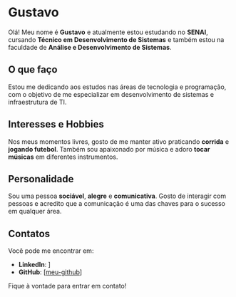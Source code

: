 # Gustavo

Olá! Meu nome é **Gustavo** e atualmente estou estudando no **SENAI**, cursando **Técnico em Desenvolvimento de Sistemas** e também estou na faculdade de **Análise e Desenvolvimento de Sistemas**.

## O que faço
Estou me dedicando aos estudos nas áreas de tecnologia e programação, com o objetivo de me especializar em desenvolvimento de sistemas e infraestrutura de TI.

## Interesses e Hobbies
Nos meus momentos livres, gosto de me manter ativo praticando **corrida** e **jogando futebol**. Também sou apaixonado por música e adoro **tocar músicas** em diferentes instrumentos.

## Personalidade
Sou uma pessoa **sociável**, **alegre** e **comunicativa**. Gosto de interagir com pessoas e acredito que a comunicação é uma das chaves para o sucesso em qualquer área.

## Contatos
Você pode me encontrar em:
- **LinkedIn**: [](https://github.com/GuhNunesx)]
- **GitHub**: [[meu-github](https://github.com/GuhNunesx)]

Fique à vontade para entrar em contato!

